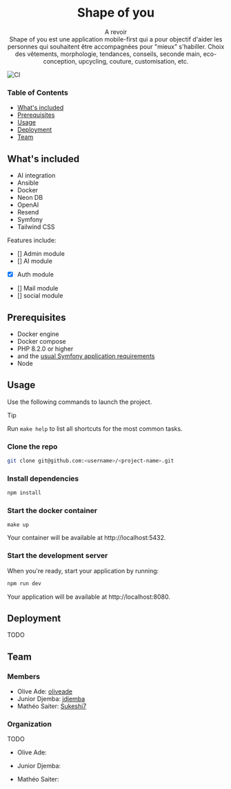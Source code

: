 <h1 align="center">
  Shape of you
</h1>

<p align="center">
A revoir <br />
Shape of you est une application mobile-first qui a pour objectif d'aider les personnes qui souhaitent être accompagnées pour "mieux" s'habiller. Choix des vêtements, morphologie, tendances, conseils, seconde main, eco-conception, upcycling, couture, customisation, etc.
</p>

![CI](https://github.com/oliveade/shape-of-you/workflows/CI/badge.svg)

### Table of Contents

- [What's included](#whats-included)
- [Prerequisites](#prerequisites)
- [Usage](#usage)
- [Deployment](#deployment)
- [Team](#team)

## What's included


- AI integration
- Ansible
- Docker
- Neon DB
- OpenAI
- Resend
- Symfony
- Tailwind CSS


Features include:

- [] Admin module
- [] AI module
- [x] Auth module
- [] Mail module
- [] social module

## Prerequisites

- Docker engine
- Docker compose
- PHP 8.2.0 or higher
- and the [usual Symfony application requirements](https://symfony.com/doc/current/setup.html#technical-requirements)
- Node

## Usage

Use the following commands to launch the project.

> [!TIP]
> Run `make help` to list all shortcuts for the most common tasks.

### Clone the repo

```sh
git clone git@github.com:<username>/<project-name>.git
```

### Install dependencies

```sh
npm install
```

### Start the docker container

```shell
make up
```

Your container will be available at http://localhost:5432.

### Start the development server

When you're ready, start your application by running:

```sh
npm run dev
```

Your application will be available at http://localhost:8080.

## Deployment

TODO

## Team

### Members

- Olive Ade: [oliveade](https://github.com/oliveade)
- Junior Djemba: [jdjemba](https://github.com/jdjemba)
- Mathéo Saiter: [Sukeshi7](https://github.com/Sukeshi7)

### Organization

TODO

- Olive Ade:

- Junior Djemba:

- Mathéo Saiter: